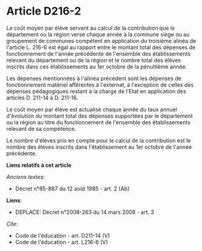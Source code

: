 # Article D216-2

Le coût moyen par élève servant au calcul de la contribution que le département ou la région verse chaque année à la commune
siège ou au groupement de communes compétent en application du troisième alinéa de l'article L. 216-6 est égal au rapport
entre le montant total des dépenses de fonctionnement de l'année précédente de l'ensemble des établissements relevant du
département ou de la région et le nombre total des élèves inscrits dans ces établissements au 1er octobre de la pénultième
année. 

Les dépenses mentionnées à l'alinéa précédent sont les dépenses de fonctionnement matériel afférentes à l'externat, à
l'exception de celles des dépenses pédagogiques restant à la charge de l'Etat en application des articles D. 211-14 à D.
211-16. 

Le coût moyen par élève est actualisé chaque année du taux annuel d'évolution du montant total des dépenses supportées par le
département ou la région au titre du fonctionnement de l'ensemble des établissements relevant de sa compétence. 

Le nombre d'élèves pris en compte pour le calcul de la contribution est le nombre des élèves inscrits dans l'établissement au
1er octobre de l'année précédente.

**Liens relatifs à cet article**

_Anciens textes_:

  - Décret n°85-887 du 12 août 1985 - art. 2 (Ab)

**Liens**:

  - DEPLACE: Décret n°2008-263 du 14 mars 2008 - art. 3

_Cite_:

  - Code de l'éducation - art. D211-14 (V)
  - Code de l'éducation - art. L216-6 (V)
